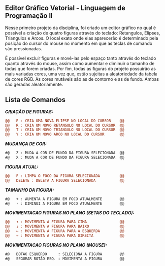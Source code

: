 ## Editor Gráfico Vetorial - Linguagem de Programação II ##
Nesse primeiro projeto da disciplina, foi criado um editor gráfico no qual é possível a criação
de quatro figuras através do teclado: Retangulos, Elipses, Triangulos e Arcos. O local exato onde
elas aparecerão é determinado pela posição do cursor do mouse no momento em que as teclas de comando
são pressionadas. 

É possível excluir figuras e movê-las pelo espaço tanto através do teclado quanto através do mouse, 
assim como aumentar e diminuir o tamanho de todas que forem criadas. Por fim, todas as figuras do 
projeto possuirão as mais variadas cores, uma vez que, estão sujeitas a aleatoriedade da tabela de 
cores RGB. As cores mutáveis são as de contorno e as de fundo. Ambas são geradas aleatoriamente. 

## Lista de Comandos

***CRIAÇÃO DE FIGURAS:***
```diff
@@   E : CRIA UMA NOVA ELIPSE NO LOCAL DO CURSOR    @@
@@   R : CRIA UM NOVO RETANGULO NO LOCAL DO CURSOR  @@
@@   T : CRIA UM NOVO TRIANGULO NO LOCAL DO CURSOR  @@
@@   Y : CRIA UM NOVO ARCO NO LOCAL DO CURSOR       @@
```

***MUDANÇA DE COR:***
```diff
#@   Z : MUDA A COR DE FUNDO DA FIGURA SELECIONADA  @@
#@   X : MUDA A COR DE FUNDO DA FIGURA SELECIONADA  @@
```

***FIGURA ATUAL:***
```diff
@@   F : LIMPA O FOCO DA FIGURA SELECIONADA         @@
@@   DELETE : DELETA A FIGURA SELECIONADA           @@
```

***TAMANHO DA FIGURA:***
```diff
#@   + : AUMENTA A FIGURA EM FOCO ATUALMENTE        @@
#@   - : DIMINUI A FIGURA EM FOCO ATUALMENTE        @@
```
***MOVIMENTACAO FIGURAS NO PLANO (SETAS DO TECLADO):***
```diff
@@   ↑ : MOVIMENTA A FIGURA PARA CIMA               @@
@@   ↓ : MOVIMENTA A FIGURA PARA BAIXO              @@
@@   ← : MOVIMENTA A FIGURA PARA A ESQUERDA         @@
@@   → : MOVIMENTA A FIGURA PARA DIREITA            @@

```
***MOVIMENTACAO FIGURAS NO PLANO (MOUSE):***
```diff
#@   BOTÃO ESQUERDO     : SELECIONA A FIGURA        @@
#@   SEGURAR BOTÃO ESQ. : MOVIMENTA A FIGURA        @@

```

